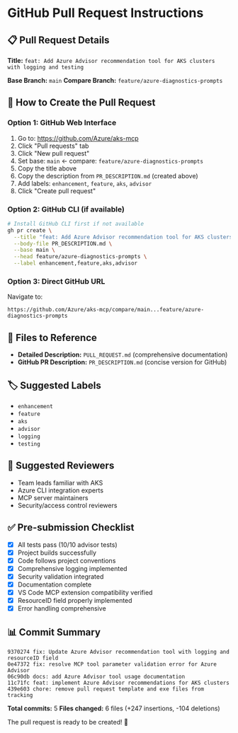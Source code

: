# GitHub Pull Request Instructions

## 📋 **Pull Request Details**

**Title:** `feat: Add Azure Advisor recommendation tool for AKS clusters with logging and testing`

**Base Branch:** `main`
**Compare Branch:** `feature/azure-diagnostics-prompts`

## 🚀 **How to Create the Pull Request**

### **Option 1: GitHub Web Interface**
1. Go to: https://github.com/Azure/aks-mcp
2. Click "Pull requests" tab
3. Click "New pull request"
4. Set base: `main` <- compare: `feature/azure-diagnostics-prompts`
5. Copy the title above
6. Copy the description from `PR_DESCRIPTION.md` (created above)
7. Add labels: `enhancement`, `feature`, `aks`, `advisor`
8. Click "Create pull request"

### **Option 2: GitHub CLI (if available)**
```bash
# Install GitHub CLI first if not available
gh pr create \
  --title "feat: Add Azure Advisor recommendation tool for AKS clusters with logging and testing" \
  --body-file PR_DESCRIPTION.md \
  --base main \
  --head feature/azure-diagnostics-prompts \
  --label enhancement,feature,aks,advisor
```

### **Option 3: Direct GitHub URL**
Navigate to:
```
https://github.com/Azure/aks-mcp/compare/main...feature/azure-diagnostics-prompts
```

## 📄 **Files to Reference**
- **Detailed Description:** `PULL_REQUEST.md` (comprehensive documentation)
- **GitHub PR Description:** `PR_DESCRIPTION.md` (concise version for GitHub)

## 🏷️ **Suggested Labels**
- `enhancement`
- `feature` 
- `aks`
- `advisor`
- `logging`
- `testing`

## 👥 **Suggested Reviewers**
- Team leads familiar with AKS
- Azure CLI integration experts
- MCP server maintainers
- Security/access control reviewers

## ✅ **Pre-submission Checklist**
- [x] All tests pass (10/10 advisor tests)
- [x] Project builds successfully
- [x] Code follows project conventions
- [x] Comprehensive logging implemented
- [x] Security validation integrated
- [x] Documentation complete
- [x] VS Code MCP extension compatibility verified
- [x] ResourceID field properly implemented
- [x] Error handling comprehensive

## 📊 **Commit Summary**
```
9370274 fix: Update Azure Advisor recommendation tool with logging and resourceID field
0e47372 fix: resolve MCP tool parameter validation error for Azure Advisor  
06c90db docs: add Azure Advisor tool usage documentation
11c71fc feat: implement Azure Advisor recommendations for AKS clusters
439e603 chore: remove pull request template and exe files from tracking
```

**Total commits:** 5
**Files changed:** 6 files (+247 insertions, -104 deletions)

The pull request is ready to be created! 🚀
